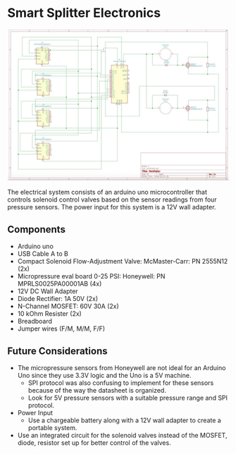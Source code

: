 # Smart Splitter Electronics

![Electrical circuit](../images/electricalCircuit.png)

The electrical system consists of an arduino uno microcontroller that controls solenoid control valves based on the sensor readings from four pressure sensors. The power input for this system is a 12V wall adapter.

## Components

- Arduino uno
- USB Cable A to B
- Compact Solenoid Flow-Adjustment Valve: McMaster-Carr: PN 2555N12 (2x)
- Micropressure eval board 0-25 PSI: Honeywell: PN MPRLS0025PA00001AB (4x)
- 12V DC Wall Adapter
- Diode Rectifier: 1A 50V (2x)
- N-Channel MOSFET: 60V 30A (2x)
- 10 kOhm Resister (2x)
- Breadboard
- Jumper wires (F/M, M/M, F/F)

## Future Considerations

- The micropressure sensors from Honeywell are not ideal for an Arduino Uno since they use 3.3V logic and the Uno is a 5V machine.
    - SPI protocol was also confusing to implement for these sensors because of the way the datasheet is organized.
    - Look for 5V pressure sensors with a suitable pressure range and SPI protocol.
- Power Input
    - Use a chargeable battery along with a 12V wall adapter to create a portable system.
- Use an integrated circuit for the solenoid valves instead of the MOSFET, diode, resistor set up for better control of the valves.
